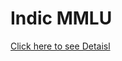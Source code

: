 # Indic MMLU
[Click here to see Detaisl](https://github.com/anonymous-submitter0104/iclr-submission/blob/8cee70e3d071261d5ca43ecf24e3177ccf939d28/indic-mmlu/README.md)
